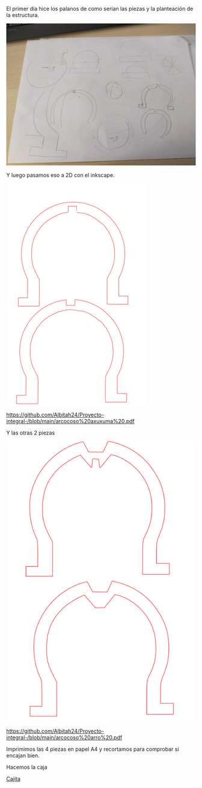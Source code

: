 
El primer dia hice los palanos de como serian las piezas y la planteación de la estructura.

![](https://github.com/Albitah24/Proyecto-integral-/blob/main/Plano%20proyecto%20bola%20lapara.jpeg)

Y luego pasamos eso a 2D con el inkscape.

![](https://github.com/Albitah24/Proyecto-integral-/blob/main/Captura%20de%20pantalla%20de%202021-04-29%2012-19-50.png)

https://github.com/Albitah24/Proyecto-integral-/blob/main/arcocoso%20axuxuma%20.pdf

Y las otras 2 piezas

![](https://github.com/Albitah24/Proyecto-integral-/blob/main/Captura%20de%20pantalla%20de%202021-04-30%2010-50-10.png)

https://github.com/Albitah24/Proyecto-integral-/blob/main/arcocoso%20arro%20.pdf

Imprimimos las 4 piezas en papel A4 y recortamos para comprobar si encajan bien.


Hacemos la caja


[Cajita](https://github.com/Albitah24/Proyecto-integral-/blob/main/box.svg)
